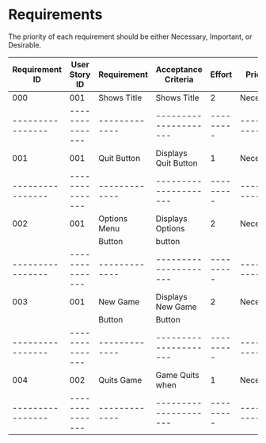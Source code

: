 # Requirements

The priority of each requirement should be either Necessary, Important, or Desirable.

| Requirement ID | User Story ID | Requirement | Acceptance Criteria |  Effort | Priority  |   Status   |
|----------------|---------------|-------------|---------------------|---------|-----------|------------|
|            000 |           001 | Shows Title | Shows Title         |    2    | Necessary | Unverified |
|----------------|---------------|-------------|---------------------|---------|-----------|------------|
|            001 |           001 | Quit Button | Displays Quit Button|	  1    | Necessary | Unverified |
|----------------|---------------|-------------|---------------------|---------|-----------|------------|
|            002 |           001 | Options Menu| Displays Options    |	  2    | Necessary | Unverified |
|				 |				 | Button	   | button				 | 		   |		   |			|
|----------------|---------------|-------------|---------------------|---------|-----------|------------|
|            003 |           001 | New Game    | Displays New Game   |	  2	   | Necessary | Unverified |
|				 |				 | Button	   | Button				 |		   | 		   |			|
|----------------|---------------|-------------|---------------------|---------|-----------|------------|
|            004 |           002 | Quits Game  | Game Quits when	 |	  1	   | Necessary | Unverified |
|----------------|---------------|-------------|---------------------|---------|-----------|------------|
